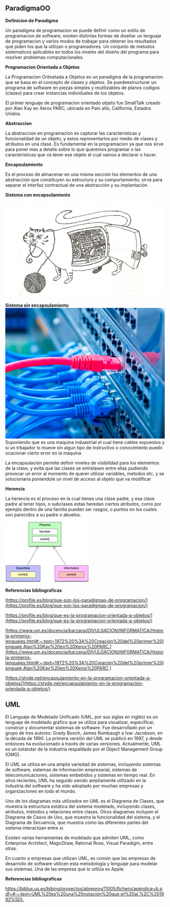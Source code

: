 ## ParadigmaOO
__Definicion de Paradigma__

Un paradigma de programacion se puede definir como un estilo de programacion de software, existen distintas formas de diseñar un lenguaje de programacion y varios modos de trabajar para obtener los resultados que piden los que la utilizan o programadores. Un conjunto de metodos sistematicos aplicables en todos los niveles del diseño del programa para resolver problemas computacionales.

__Programacion Orientada a Objetos__

La Programacion Oritnetada a Objetos es un paradigma de la programacion que se basa en el concepto de clases y objetos. Se puedeestructurar un programa de software en piezas simples y reutilizables de planos codigos (clases) para crear instancias individuales de los objetos.

El primer lenguaje de programacion orientado objeto fue SmallTalk creado por Alan Kay en Xerox PARC, ubicada en Palo alto, California, Estados Unidos.

__Abstraccion__

La abstraccion en programacion es capturar las caracteristicas y funcionalidad de un objeto, y estos representarlos por medio de clases y atributos en una clase. Es fundamental en la programacion ya que nos sirve para poner mas a detalle sobre lo que queremos programar o las caracteristicas que va tener ese objeto el cual vamos a declarar o hacer.

__Encapsulamiento__

Es el proceso de almacenar en una misma sección los elementos de una abstracción que constituyen su estructura y su comportamiento; sirve para separar el interfaz contractual de una abstracción y su implantación.

**Sistema con encapsulamiento**

![](https://github.com/LuisRoldanC/ProgOO/blob/main/Encapsulamiento.png)

**Sistema sin encapsulamiento**
![](https://github.com/LuisRoldanC/ProgOO/blob/main/Sistema%20sin%20encapsulamiento.jpg)
Suponiendo que es una maquina induastrial el cual tiene cables expuestos y si un trbajador lo mueve sin algun tipo de instructivo o conocimiento puedo ocacionar cierto error en la maquina

La encapsulación permite definir niveles de visibilidad para los elementos de la clase, y evita que las clases se entrelasen entre ellas pudiendo provocar un error al momento de querer utilizar variables, metodos etc, y se solucionaria poniendole un nivel de acceso al objeto que va modificar

__Herencia__

La herencia es el proceso en la cual tienes una clase padre, y esa clase padre al tener hijos, o subclases estas heredan ciertos atributos, como por ejemplo dentro de una familia pueden ser rasgos, o puntos en los cuales son parecidos a su padre o abuelos.

![](https://github.com/LuisRoldanC/ProgOO/blob/main/Herencia.png)


__Referencias bibliograficas__

[https://profile.es/blog/que-son-los-paradigmas-de-programacion/](https://profile.es/blog/que-son-los-paradigmas-de-programacion/)

[https://profile.es/blog/que-es-la-programacion-orientada-a-objetos/](https://profile.es/blog/que-es-la-programacion-orientada-a-objetos/)

[https://www.um.es/docencia/barzana/DIVULGACION/INFORMATICA/Historia-primeros-lenguajes.html#:~:text=1972%20%3A%20Creación%20del%20primer%20lenguaje,Alan%20Kay%20en%20Xerox%20PARC.](https://www.um.es/docencia/barzana/DIVULGACION/INFORMATICA/Historia-primeros-lenguajes.html#:~:text=1972%20%3A%20Creación%20del%20primer%20lenguaje,Alan%20Kay%20en%20Xerox%20PARC.)

[https://styde.net/encapsulamiento-en-la-programacion-orientada-a-objetos/](https://styde.net/encapsulamiento-en-la-programacion-orientada-a-objetos/)

## UML
El Lenguaje de Modelado Unificado (UML, por sus siglas en inglés) es un lenguaje de modelado gráfico que se utiliza para visualizar, especificar, construir y documentar sistemas de software. Fue desarrollado por un grupo de tres autores: Grady Booch, James Rumbaugh e Ivar Jacobson, en la década de 1990.
La primera versión del UML se publicó en 1997, y desde entonces ha evolucionado a través de varias versiones. Actualmente, UML es un estándar de la industria respaldado por el Object Management Group (OMG).

El UML se utiliza en una amplia variedad de sistemas, incluyendo sistemas de software, sistemas de información empresarial, sistemas de telecomunicaciones, sistemas embebidos y sistemas en tiempo real. En años recientes, UML ha seguido siendo ampliamente utilizado en la industria del software y ha sido adoptado por muchas empresas y organizaciones en todo el mundo.

Uno de los diagramas más utilizados en UML es el Diagrama de Clases, que muestra la estructura estática del sistema modelado, incluyendo clases, atributos, métodos y relaciones entre clases. Otros diagramas incluyen el Diagrama de Casos de Uso, que muestra la funcionalidad del sistema, y el Diagrama de Secuencia, que muestra cómo las diferentes partes del sistema interactúan entre sí.

Existen varias herramientas de modelado que admiten UML, como Enterprise Architect, MagicDraw, Rational Rose, Visual Paradigm, entre otras.

En cuanto a empresas que utilizan UML, es común que las empresas de desarrollo de software utilicen esta metodología y lenguaje para modelar sus sistemas. Una de las empresa que lo utiliza es Apple.

__Referencias bibliograficas__

[https://biblus.us.es/bibing/proyectos/abreproy/11005/fichero/apéndice+b.pdf+#:~:text=UML%20es%20una%20notación%20que,et%20al.%2C%201992%5D).](https://biblus.us.es/bibing/proyectos/abreproy/11005/fichero/apéndice+b.pdf+#:~:text=UML%20es%20una%20notación%20que,et%20al.%2C%201992%5D)

